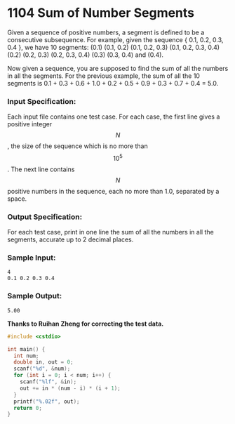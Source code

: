 # 1104 Sum of Number Segments
Given a sequence of positive numbers, a segment is defined to be a consecutive subsequence. For example, given the sequence { 0.1, 0.2, 0.3, 0.4 }, we have 10 segments: (0.1) (0.1, 0.2) (0.1, 0.2, 0.3) (0.1, 0.2, 0.3, 0.4) (0.2) (0.2, 0.3) (0.2, 0.3, 0.4) (0.3) (0.3, 0.4) and (0.4).

Now given a sequence, you are supposed to find the sum of all the numbers in all the segments. For the previous example, the sum of all the 10 segments is 0.1 + 0.3 + 0.6 + 1.0 + 0.2 + 0.5 + 0.9 + 0.3 + 0.7 + 0.4 = 5.0.

### Input Specification:

Each input file contains one test case. For each case, the first line gives a positive integer $$N$$, the size of the sequence which is no more than $$10^5$$. The next line contains $$N$$ positive numbers in the sequence, each no more than 1.0, separated by a space.

### Output Specification:

For each test case, print in one line the sum of all the numbers in all the segments, accurate up to 2 decimal places.

### Sample Input:
```in
4
0.1 0.2 0.3 0.4
```

### Sample Output:
```out
5.00
```

**Thanks to Ruihan Zheng for correcting the test data.**
```cpp
#include <cstdio>

int main() {
  int num;
  double in, out = 0;
  scanf("%d", &num);
  for (int i = 0; i < num; i++) {
    scanf("%lf", &in);
    out += in * (num - i) * (i + 1);
  }
  printf("%.02f", out);
  return 0;
}
```